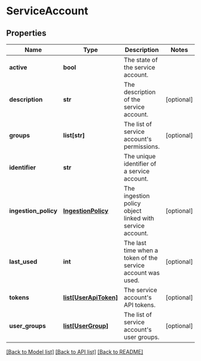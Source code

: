 # ServiceAccount

## Properties
Name | Type | Description | Notes
------------ | ------------- | ------------- | -------------
**active** | **bool** | The state of the service account. | 
**description** | **str** | The description of the service account. | [optional] 
**groups** | **list[str]** | The list of service account&#39;s permissions. | [optional] 
**identifier** | **str** | The unique identifier of a service account. | 
**ingestion_policy** | [**IngestionPolicy**](IngestionPolicy.md) | The ingestion policy object linked with service account. | [optional] 
**last_used** | **int** | The last time when a token of the service account was used. | [optional] 
**tokens** | [**list[UserApiToken]**](UserApiToken.md) | The service account&#39;s API tokens. | [optional] 
**user_groups** | [**list[UserGroup]**](UserGroup.md) | The list of service account&#39;s user groups. | [optional] 

[[Back to Model list]](../README.md#documentation-for-models) [[Back to API list]](../README.md#documentation-for-api-endpoints) [[Back to README]](../README.md)


